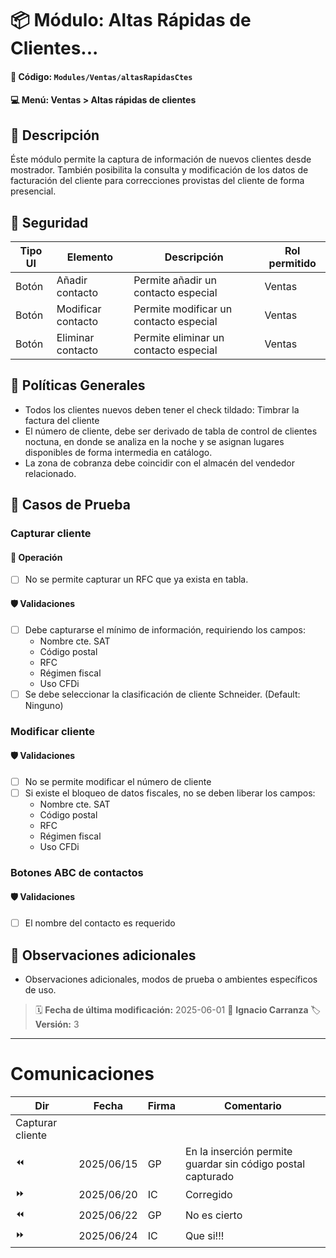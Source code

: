 # 📦 Módulo: Altas Rápidas de Clientes...
#### 📁 **Código:** `Modules/Ventas/altasRapidasCtes`
#### 💻 **Menú:** Ventas > Altas rápidas de clientes

## 📝 Descripción
Éste módulo permite la captura de información de nuevos clientes desde mostrador. También posibilita la consulta y modificación de los datos de facturación del cliente para correcciones provistas del cliente de forma presencial.

## 🔐 Seguridad
| Tipo UI | Elemento          | Descripción                    | Rol permitido |
|---------|-------------------|--------------------------------|----------------|
| Botón   | Añadir contacto   | Permite añadir un contacto especial     | Ventas       |
| Botón   | Modificar contacto   | Permite modificar un contacto especial     | Ventas       |
| Botón   | Eliminar contacto   | Permite eliminar un contacto especial     | Ventas       |

## 💼 Políticas Generales
- Todos los clientes nuevos deben tener el check tildado: Timbrar la factura del cliente
- El número de cliente, debe ser derivado de tabla de control de clientes noctuna, en donde se analiza en la noche y se asignan lugares disponibles de forma intermedia en catálogo.
- La zona de cobranza debe coincidir con el almacén del vendedor relacionado.

## 🧪 Casos de Prueba

### Capturar cliente
#### 💼 Operación
- [ ] No se permite capturar un RFC que ya exista en tabla.
#### 🛡️ Validaciones
- [ ] Debe capturarse el mínimo de información, requiriendo los campos:
    - Nombre cte. SAT
    - Código postal
    - RFC
    - Régimen fiscal
    - Uso CFDi
- [ ] Se debe seleccionar la clasificación de cliente Schneider. (Default: Ninguno)

### Modificar cliente
#### 🛡️ Validaciones
- [ ] No se permite modificar el número de cliente
- [ ] Si existe el bloqueo de datos fiscales, no se deben liberar los campos:
    - Nombre cte. SAT
    - Código postal
    - RFC
    - Régimen fiscal
    - Uso CFDi

### Botones ABC de contactos
#### 🛡️ Validaciones
- [ ] El nombre del contacto es requerido

## 📎 Observaciones adicionales
- Observaciones adicionales, modos de prueba o ambientes específicos de uso.

> 🗓️ **Fecha de última modificación:** 2025-06-01
> 👤 **Ignacio Carranza**
> 🏷️ **Versión:** 3

---
# Comunicaciones
|Dir|Fecha       |Firma|Comentario                    |
|---|------------|-----|------------------------------|
|Capturar cliente|
|⏪| 2025/06/15 | GP |En la inserción permite guardar sin código postal capturado|
|⏩| 2025/06/20 | IC |Corregido|
|⏪| 2025/06/22 | GP |No es cierto|
|⏩| 2025/06/24 | IC |Que si!!!|
